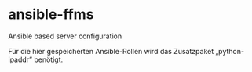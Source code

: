 # ansible-ffms
Ansible based server configuration

Für die hier gespeicherten Ansible-Rollen wird das Zusatzpaket „python-ipaddr” benötigt.
